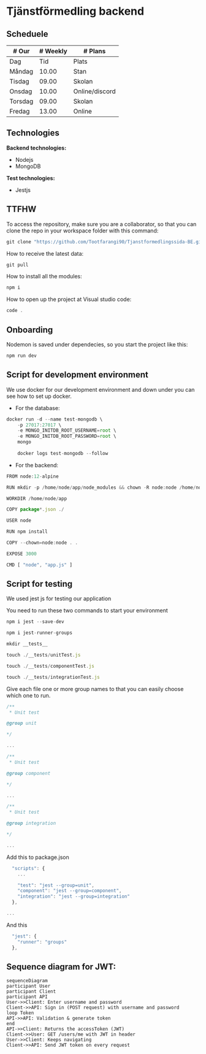 # Tjänstförmedling backend



## Scheduele 

| # Our   |      # Weekly      |  # Plans |
|----------|-------------|------|
| Dag |  Tid | Plats |
| Måndag |    10.00   |   Stan |
| Tisdag |    09.00   |   Skolan |
| Onsdag |    10.00   |   Online/discord |
| Torsdag |   09.00   |   Skolan |
| Fredag |    13.00   |   Online |



## Technologies

**Backend technologies:**
+ Nodejs
+ MongoDB

**Test technologies:**
+ Jestjs




## TTFHW

To access the repository, make sure you are a collaborator, so that you can clone the repo in your workspace folder with this command:

```javascript
git clone "https://github.com/Tootfarangi90/Tjanstformedlingssida-BE.git"
```

How to receive the latest data:

```javascript
git pull
```

How to install all the modules:

```javascript
npm i
```

How to open up the project at Visual studio code: 

```javascript
code .
```



## Onboarding

Nodemon is saved under dependecies, so you start the project like this:

```javascript
npm run dev
```



## Script for development environment

We use docker for our development environment and down under you can see how to set up docker.


+ For the database:

```javascript
docker run -d --name test-mongodb \
    -p 27017:27017 \
    -e MONGO_INITDB_ROOT_USERNAME=root \
    -e MONGO_INITDB_ROOT_PASSWORD=root \
    mongo
    
    docker logs test-mongodb --follow
```

+ For the backend:

```javascript
FROM node:12-alpine

RUN mkdir -p /home/node/app/node_modules && chown -R node:node /home/node/app

WORKDIR /home/node/app

COPY package*.json ./

USER node

RUN npm install

COPY --chown=node:node . .

EXPOSE 3000

CMD [ "node", "app.js" ]
```

## Script for testing

We used jest js for testing our application

You need to run these two commands to start your environment

```javascript
npm i jest --save-dev

npm i jest-runner-groups

mkdir __tests__

touch ./__tests/unitTest.js

touch ./__tests/componentTest.js

touch ./__tests/integrationTest.js

```
Give each file one or more group names to that you can easily choose which one to run.

```javascript
/**
 * Unit test

@group unit

*/

...

```
```javascript
/**
 * Unit test

@group component

*/

...

```
```javascript
/**
 * Unit test

@group integration

*/

...

```

Add this to package.json

```javascript
  "scripts": {
    ...

    "test": "jest --group=unit",
    "component": "jest --group=component",
    "integration": "jest --group=integration"
  },

...

```
And this

```javascript
  "jest": {
    "runner": "groups"
  },

```

## Sequence diagram for JWT:

```mermaid
sequenceDiagram
participant User
participant Client
participant API
User->>Client: Enter username and password
Client->>API: Sign in (POST request) with username and password
loop Token
API->>API: Validation & generate token
end
API->>Client: Returns the accessToken (JWT)
Client->>User: GET /users/me with JWT in header
User->>Client: Keeps navigating
Client->>API: Send JWT token on every request
```


